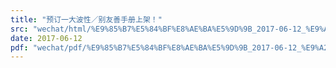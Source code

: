 ```yaml
---
title: "预订一大波性／别友善手册上架！"
src: "wechat/html/%E9%85%B7%E5%84%BF%E8%AE%BA%E5%9D%9B_2017-06-12_%E9%A2%84%E8%AE%A2%E4%B8%80%E5%A4%A7%E6%B3%A2%E6%80%A7%EF%BC%8F%E5%88%AB%E5%8F%8B%E5%96%84%E6%89%8B%E5%86%8C%E4%B8%8A%E6%9E%B6%EF%BC%81.html"
date: 2017-06-12
pdf: "wechat/pdf/%E9%85%B7%E5%84%BF%E8%AE%BA%E5%9D%9B_2017-06-12_%E9%A2%84%E8%AE%A2%E4%B8%80%E5%A4%A7%E6%B3%A2%E6%80%A7%EF%BC%8F%E5%88%AB%E5%8F%8B%E5%96%84%E6%89%8B%E5%86%8C%E4%B8%8A%E6%9E%B6%EF%BC%81.pdf"
---
```

